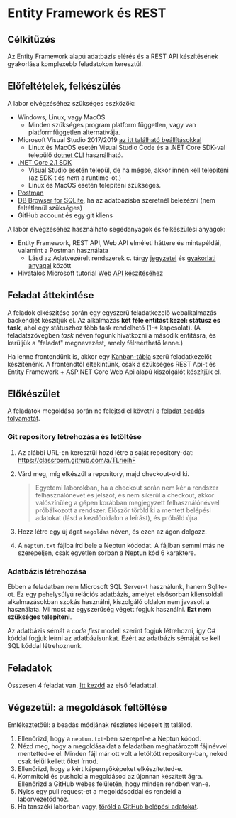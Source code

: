 # Entity Framework és REST

## Célkitűzés

Az Entity Framework alapú adatbázis elérés és a REST API készítésének gyakorlása komplexebb feladatokon keresztül.

## Előfeltételek, felkészülés

A labor elvégzéséhez szükséges eszközök:

- Windows, Linux, vagy MacOS
  - Minden szükséges program platform független, vagy van platformfüggetlen alternatívája.
- Microsoft Visual Studio 2017/2019 [az itt található beállításokkal](../VisualStudio-install.md)
  - Linux és MacOS esetén Visual Studio Code és a .NET Core SDK-val települő [dotnet CLI](https://docs.microsoft.com/en-us/dotnet/core/tools/?tabs=netcore2x) használható.
- [.NET Core 2.1 SDK](<(https://dotnet.microsoft.com/download/dotnet-core/2.1)>)
  - Visual Studio esetén települ, de ha mégse, akkor innen kell telepíteni (az SDK-t és _nem_ a runtime-ot.)
  - Linux és MacOS esetén telepíteni szükséges.
- [Postman](https://www.getpostman.com/)
- [DB Browser for SQLite](https://sqlitebrowser.org/), ha az adatbázisba szeretnél belezézni (nem feltétlenül szükséges)
- GitHub account és egy git kliens

A labor elvégzéséhez használható segédanyagok és felkészülési anyagok:

- Entity Framework, REST API, Web API elméleti háttere és mintapéldái, valamint a Postman használata
  - Lásd az Adatvezérelt rendszerek c. tárgy [jegyzetei](https://www.aut.bme.hu/Course/adatvezerelt) és [gyakorlati anyagai](https://bmeviauac01.github.io/gyakorlatok/) között
- Hivatalos Microsoft tutorial [Web API készítéséhez](https://docs.microsoft.com/en-us/aspnet/core/tutorials/first-web-api?view=aspnetcore-2.1&tabs=visual-studio)

## Feladat áttekintése

A feladok elkészítése során egy egyszerű feladatkezelő webalkalmazás backendjét készítjük el. Az alkalmazás **két féle entitást kezel: státusz és task**, ahol egy státuszhoz több task rendelhető (1-\* kapcsolat). (A feladatszövegben _task_ néven fogunk hivatkozni a második entitásra, és kerüljük a "feladat" megnevezést, amely félreérthető lenne.)

Ha lenne frontendünk is, akkor egy [Kanban-tábla](https://en.wikipedia.org/wiki/Kanban_board) szerű feladatkezelőt készítenénk. A frontendtől eltekintünk, csak a szükséges REST Api-t és Entity Framework + ASP.NET Core Web Api alapú kiszolgálót készítjük el.

## Előkészület

A feladatok megoldása során ne felejtsd el követni a [feladat beadás folyamatát](../GitHub-hasznalat.md).

### Git repository létrehozása és letöltése

1. Az alábbi URL-en keresztül hozd létre a saját repository-dat: <https://classroom.github.com/a/TLrieihF>

1. Várd meg, míg elkészül a repository, majd checkout-old ki.

   > Egyetemi laborokban, ha a checkout során nem kér a rendszer felhasználónevet és jelszót, és nem sikerül a checkout, akkor valószínűleg a gépen korábban megjegyzett felhasználónévvel próbálkozott a rendszer. Először töröld ki a mentett belépési adatokat (lásd a kezdőoldalon a leírást), és próbáld újra.

1. Hozz létre egy új ágat `megoldas` néven, és ezen az ágon dolgozz.

1. A `neptun.txt` fájlba írd bele a Neptun kódodat. A fájlban semmi más ne szerepeljen, csak egyetlen sorban a Neptun kód 6 karaktere.

### Adatbázis létrehozása

Ebben a feladatban nem Microsoft SQL Server-t használunk, hanem Sqlite-ot. Ez egy pehelysúlyú relációs adatbázis, amelyet elsősorban kliensoldali alkalmazásokban szokás használni, kiszolgáló oldalon nem javasolt a használata. Mi most az egyszerűség végett fogjuk használni. **Ezt nem szükséges telepíteni**.

Az adatbázis sémát a _code first_ modell szerint fogjuk létrehozni, így C# kóddal fogjuk leírni az adatbázisunkat. Ezért az adatbázis sémáját se kell SQL kóddal létrehoznunk.

## Feladatok

Összesen 4 feladat van. [Itt kezdd](Feladat-1.md) az első feladattal.

## Végezetül: a megoldások feltöltése

Emlékeztetőül: a beadás módjának részletes lépéseit [itt](../GitHub-hasznalat.md#a-megoldás-beadása) találod.

1. Ellenőrizd, hogy a `neptun.txt`-ben szerepel-e a Neptun kódod.
1. Nézd meg, hogy a megoldásaidat a feladatban meghatározott fájlnévvel mentetted-e el. Minden fájl már ott volt a letöltött repository-ban, neked csak felül kellett őket írnod.
1. Ellenőrizd, hogy a kért képernyőképeket elkészítetted-e.
1. Kommitold és pushold a megoldásod az újonnan készített ágra. Ellenőrizd a GitHub webes felületén, hogy minden rendben van-e.
1. Nyiss egy pull request-et a megoldásoddal és rendeld a laborvezetődhöz.
1. Ha tanszéki laborban vagy, [töröld a GitHub belépési adatokat](../README.md#egyetemi-laborokban-github-belépési-adatok-törlése).
